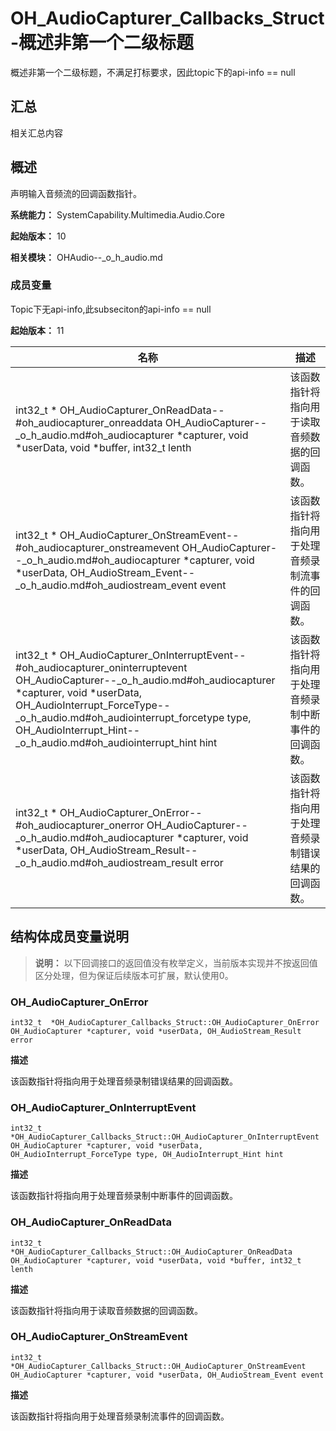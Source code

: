 # OH_AudioCapturer_Callbacks_Struct-概述非第一个二级标题

概述非第一个二级标题，不满足打标要求，因此topic下的api-info == null

## 汇总

相关汇总内容

## 概述

声明输入音频流的回调函数指针。

**系统能力：** SystemCapability.Multimedia.Audio.Core

**起始版本：** 10

**相关模块：** OHAudio--_o_h_audio.md 

### 成员变量

Topic下无api-info,此subseciton的api-info == null

**起始版本：** 11

| 名称                    | 描述 |
|------------------------------------------------------| -------- |
| int32_t  \* OH_AudioCapturer_OnReadData--#oh_audiocapturer_onreaddata    OH_AudioCapturer--_o_h_audio.md#oh_audiocapturer  \*capturer, void \*userData, void \*buffer, int32_t lenth                                                                                                                                  | 该函数指针将指向用于读取音频数据的回调函数。 | 
| int32_t  \* OH_AudioCapturer_OnStreamEvent--#oh_audiocapturer_onstreamevent    OH_AudioCapturer--_o_h_audio.md#oh_audiocapturer  \*capturer, void \*userData,  OH_AudioStream_Event--_o_h_audio.md#oh_audiostream_event  event                                                                                        | 该函数指针将指向用于处理音频录制流事件的回调函数。 | 
| int32_t  \* OH_AudioCapturer_OnInterruptEvent--#oh_audiocapturer_oninterruptevent    OH_AudioCapturer--_o_h_audio.md#oh_audiocapturer  \*capturer, void \*userData,  OH_AudioInterrupt_ForceType--_o_h_audio.md#oh_audiointerrupt_forcetype  type,  OH_AudioInterrupt_Hint--_o_h_audio.md#oh_audiointerrupt_hint  hint  | 该函数指针将指向用于处理音频录制中断事件的回调函数。 | 
| int32_t  \* OH_AudioCapturer_OnError--#oh_audiocapturer_onerror    OH_AudioCapturer--_o_h_audio.md#oh_audiocapturer  \*capturer, void \*userData,  OH_AudioStream_Result--_o_h_audio.md#oh_audiostream_result  error                                                                                                  | 该函数指针将指向用于处理音频录制错误结果的回调函数。 | 


## 结构体成员变量说明

> **说明：**
> 以下回调接口的返回值没有枚举定义，当前版本实现并不按返回值区分处理，但为保证后续版本可扩展，默认使用0。


### OH_AudioCapturer_OnError

```
int32_t  *OH_AudioCapturer_Callbacks_Struct::OH_AudioCapturer_OnError  OH_AudioCapturer *capturer, void *userData, OH_AudioStream_Result error 
```

**描述**

该函数指针将指向用于处理音频录制错误结果的回调函数。



### OH_AudioCapturer_OnInterruptEvent

```
int32_t  *OH_AudioCapturer_Callbacks_Struct::OH_AudioCapturer_OnInterruptEvent  OH_AudioCapturer *capturer, void *userData, OH_AudioInterrupt_ForceType type, OH_AudioInterrupt_Hint hint 
```

**描述**

该函数指针将指向用于处理音频录制中断事件的回调函数。



### OH_AudioCapturer_OnReadData

```
int32_t  *OH_AudioCapturer_Callbacks_Struct::OH_AudioCapturer_OnReadData  OH_AudioCapturer *capturer, void *userData, void *buffer, int32_t lenth 
```

**描述**

该函数指针将指向用于读取音频数据的回调函数。


### OH_AudioCapturer_OnStreamEvent

```
int32_t  *OH_AudioCapturer_Callbacks_Struct::OH_AudioCapturer_OnStreamEvent  OH_AudioCapturer *capturer, void *userData, OH_AudioStream_Event event 
```

**描述**

该函数指针将指向用于处理音频录制流事件的回调函数。

